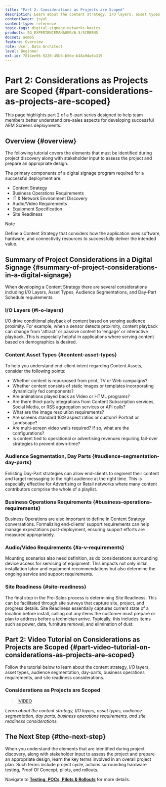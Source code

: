 ```yaml
---
title: "Part 2: Considerations as Projects are Scoped"
description: Learn about the content strategy, I/O layers, asset types, audience segmentation, day parts, business operations requirements, and site readiness considerations in AEM Screens.
contentOwner: jsyal
content-type: reference
topic-tags: digital-signage-networks-basics
products: SG_EXPERIENCEMANAGER/6.5/SCREENS
docset: aem65
feature: Overview
role: User, Data Architect
level: Beginner
exl-id: 7814ee96-9220-45b6-b56e-b48a9da9a319
---
```

# Part 2: Considerations as Projects are Scoped {#part-considerations-as-projects-are-scoped}

This page highlights part 2 of a 5-part series designed to help team members better understand pre-sales aspects for developing successful AEM Screens deployments.

## Overview {#overview}

The following tutorial covers the elements that must be identified during project discovery along with stakeholder input to assess the project and prepare an appropriate design.

The primary components of a digital signage program required for a successful deployment are:

* Content Strategy
* Business Operations Requirements
* IT & Network Environment Discovery
* Audio/Video Requirements
* Equipment Specification
* Site Readiness

>[!NOTE]
>
>Define a Content Strategy that considers how the application uses software, hardware, and connectivity resources to successfully deliver the intended value.

## Summary of Project Considerations in a Digital Signage  {#summary-of-project-considerations-in-a-digital-signage}

When developing a Content Strategy there are several considerations including I/O Layers, Asset Types, Audience Segmentations, and Day-Part Schedule requirements.

### I/O Layers {#i-o-layers}

I/O drive conditional playback of content based on sensing audience proximity. For example, when a sensor detects proximity, content playback can change from 'attract' or passive content to 'engage' or interactive playback. This is especially helpful in applications where serving content based on demographics is desired.

### Content Asset Types {#content-asset-types}

To help you understand end-client intent regarding Content Assets, consider the following points:

* Whether content is repurposed from print, TV or Web campaigns?
* Whether content consists of static images or templates incorporating dynamically fed components?
* Are animations played back as Video or HTML programs?
* Are there third-party integrations from Content Subscription services, Social Media, or RSS aggregation services or API calls?
* What are the image resolution requirements?
* Are screens standard 16:9 aspect ratios or custom? Portrait or Landscape?
* Are multi-screen video walls required? If so, what are the configurations?
* Is content tied to operational or advertising revenues requiring fail-over strategies to prevent down-time?

### Audience Segmentation, Day Parts {#audience-segmentation-day-parts}

Enlisting Day-Part strategies can allow end-clients to segment their content and target messaging to the right audience at the right time. This is especially effective for Advertising or Retail networks where many content contributors comprise the whole of a playlist.

### Business Operations Requirements {#business-operations-requirements}

Business Operations are also important to define in Content Strategy conversations. Formalizing end-clients' support requirements can help manage expectations post-deployment, ensuring support efforts are measured appropriately.

### Audio/Video Requirements {#a-v-requirements}

Mounting scenarios also need definition, as do considerations surrounding device access for servicing of equipment. This impacts not only initial installation labor and equipment recommendations but also determine the ongoing service and support requirements.

### Site Readiness {#site-readiness}

The final step in the Pre-Sales process is determining Site Readiness. This can be facilitated through site surveys that capture site, project, and progress details. Site Readiness essentially captures current state of a location before install, calling out any items the customer must prepare or plan to address before a technician arrive. Typically, this includes items such as power, data, furniture removal, and elimination of dust.

## Part 2: Video Tutorial on Considerations as Projects are Scoped {#part-video-tutorial-on-considerations-as-projects-are-scoped}

Follow the tutorial below to learn about the content strategy, I/O layers, asset types, audience segmentation, day-parts, business operations requirements, and site readiness considerations.

### Considerations as Projects are Scoped

>[!VIDEO](https://video.tv.adobe.com/v/28380)

*Learn about the content strategy, I/O layers, asset types,
audience segmentation, day parts, business operations requirements, and site readiness considerations.*

## The Next Step {#the-next-step}

When you understand the elements that are identified during project discovery, along with stakeholder input to assess the project and prepare an appropriate design, learn the key terms involved in an overall project plan. Such terms include project cycle, actions surrounding hardware testing, Proof Of Concept, pilots, and rollouts.

Navigate to **[Testing, POCs, Pilots & Rollouts](testing-pocs-pilots-rollouts.md)** for more details.
